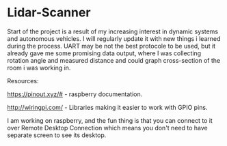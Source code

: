 # Lidar-Scanner

Start of the project is a result of my increasing interest in dynamic systems and autonomous vehicles.
I will regularly update it with new things i learned during the process.
UART may be not the best protocole to be used, but it already gave me some promising data output, where I was
collecting rotation angle and measured distance and could graph cross-section of the room i was working in.


Resources:

https://pinout.xyz/# - raspberry documentation.

http://wiringpi.com/ - Libraries making it easier to work with GPIO pins.

I am working on raspberry, and the fun thing is that you can connect to it over Remote Desktop Connection which means you don't 
need to have separate screen to see its desktop.
